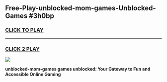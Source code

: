 
## Free-Play-unblocked-mom-games-Unblocked-Games #3h0bp
<h3>
<a href="https://news.freeplayer.one?title=unblocked-mom-games&ref=8M">CLICK TO PLAY</a></h3>
<hr>

<h3>
<a href="https://news.freeplayer.one?title=unblocked-mom-games&ref=8M">CLICK 2 PLAY</a>
  
</h3>

<a href="https://news.freeplayer.one?title=unblocked-mom-games&ref=8M"><img src="https://clearcache.store/games.png"></a>


**unblocked-mom-games games unblocked: Your Gateway to Fun and Accessible Online Gaming**
